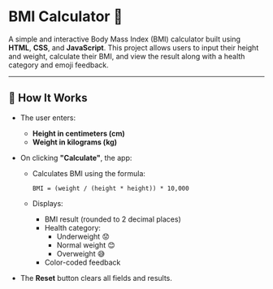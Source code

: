 
# BMI Calculator 💪

A simple and interactive Body Mass Index (BMI) calculator built using **HTML**, **CSS**, and **JavaScript**. This project allows users to input their height and weight, calculate their BMI, and view the result along with a health category and emoji feedback.


---

## 🧠 How It Works

- The user enters:
  - **Height in centimeters (cm)**
  - **Weight in kilograms (kg)**
- On clicking **"Calculate"**, the app:
  - Calculates BMI using the formula:

    ```
    BMI = (weight / (height * height)) * 10,000
    ```

  - Displays:
    - BMI result (rounded to 2 decimal places)
    - Health category:
      - Underweight 😟
      - Normal weight 😊
      - Overweight 😅
    - Color-coded feedback

- The **Reset** button clears all fields and results.
